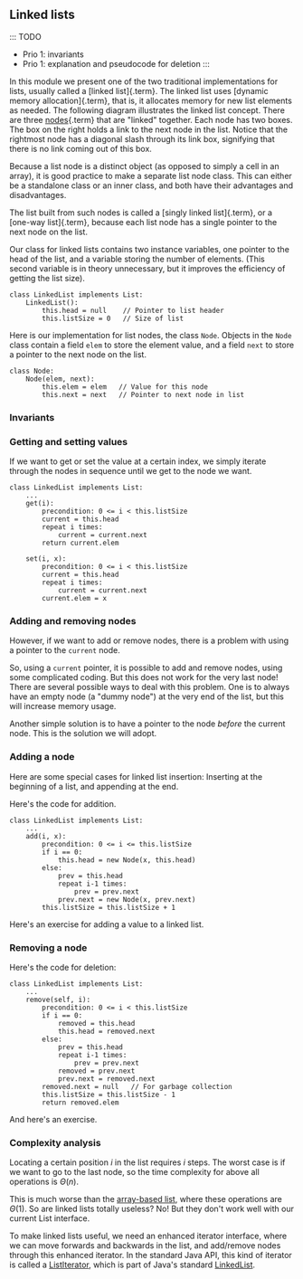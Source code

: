 
## Linked lists

::: TODO
- Prio 1: invariants
- Prio 1: explanation and pseudocode for deletion
:::

In this module we present one of the two traditional implementations for
lists, usually called a [linked list]{.term}.
The linked list uses [dynamic memory allocation]{.term}, that is, it allocates memory for new list elements as
needed. The following diagram illustrates the linked list concept. There
are three [nodes](#node){.term} that are
"linked" together. Each node has two boxes. The box on the right holds
a link to the next node in the list. Notice that the rightmost node has
a diagonal slash through its link box, signifying that there is no link
coming out of this box.

<inlineav id="LinkedList-Overview-CON" src="ChalmersGU/LinkedList-Overview-CON.js" name="Linked List Overview" links="ChalmersGU/CGU-Styles.css" static/>

Because a list node is a distinct object (as opposed to simply a cell in
an array), it is good practice to make a separate list node class. This
can either be a standalone class or an inner class, and both have their
advantages and disadvantages.

The list built from such nodes is called a
[singly linked list]{.term}, or a
[one-way list]{.term}, because each list node
has a single pointer to the next node on the list.

<inlineav id="LinkedList-Iteration-CON" src="ChalmersGU/LinkedList-Iteration-CON.js" name="Linked List Slideshow 1" links="ChalmersGU/CGU-Styles.css"/>

Our class for linked lists contains two instance variables, one pointer
to the head of the list, and a variable storing the number of elements.
(This second variable is in theory unnecessary, but it improves the
efficiency of getting the list size).

    class LinkedList implements List:
        LinkedList():
            this.head = null    // Pointer to list header
            this.listSize = 0   // Size of list


Here is our implementation for list nodes, the class `Node`.
Objects in the `Node` class contain a field `elem` to store the
element value, and a field `next` to store a pointer to the next node on
the list.

    class Node:
        Node(elem, next):
            this.elem = elem   // Value for this node
            this.next = next   // Pointer to next node in list



### Invariants


### Getting and setting values

If we want to get or set the value at a certain index, we simply iterate
through the nodes in sequence until we get to the node we want.

    class LinkedList implements List:
        ...
        get(i):
            precondition: 0 <= i < this.listSize
            current = this.head
            repeat i times:
                current = current.next
            return current.elem

        set(i, x):
            precondition: 0 <= i < this.listSize
            current = this.head
            repeat i times:
                current = current.next
            current.elem = x


### Adding and removing nodes

However, if we want to add or remove nodes, there is a problem with
using a pointer to the `current` node.

<inlineav id="LinkedList-Problems-CON" src="ChalmersGU/LinkedList-Problems-CON.js" name="Linked List Add/Remove Problems" links="ChalmersGU/CGU-Styles.css"/>

So, using a `current` pointer, it is possible to add and remove nodes,
using some complicated coding. But this does not work for the very last
node! There are several possible ways to deal with this problem. One is
to always have an empty node (a "dummy node") at the very end of the
list, but this will increase memory usage.

Another simple solution is to have a pointer to the node *before* the
current node. This is the solution we will adopt.

### Adding a node

<inlineav id="LinkedList-Add-CON" src="ChalmersGU/LinkedList-Add-CON.js" name="Linked List Add Slideshow" links="ChalmersGU/CGU-Styles.css"/>

Here are some special cases for linked list insertion: Inserting at the
beginning of a list, and appending at the end.

<inlineav id="LinkedList-AddSpecial-CON" src="ChalmersGU/LinkedList-AddSpecial-CON.js" name="Linked List Add Special Cases Slideshow" links="ChalmersGU/CGU-Styles.css"/>

Here's the code for addition.

    class LinkedList implements List:
        ...
        add(i, x):
            precondition: 0 <= i <= this.listSize
            if i == 0:
                this.head = new Node(x, this.head)
            else:
                prev = this.head
                repeat i-1 times:
                    prev = prev.next
                prev.next = new Node(x, prev.next)
            this.listSize = this.listSize + 1


Here's an exercise for adding a value to a linked list.

<avembed id="LinkedList-Add-PRO" src="ChalmersGU/LinkedList-Add-PRO.html" type="ka" name="Linked List Add Exercise"/>

### Removing a node

<inlineav id="LinkedList-Remove-CON" src="ChalmersGU/LinkedList-Remove-CON.js" name="Linked List Remove Slideshow" links="ChalmersGU/CGU-Styles.css"/>

Here's the code for deletion:

    class LinkedList implements List:
        ...
        remove(self, i):
            precondition: 0 <= i < this.listSize
            if i == 0:
                removed = this.head
                this.head = removed.next
            else:
                prev = this.head
                repeat i-1 times:
                    prev = prev.next
                removed = prev.next
                prev.next = removed.next
            removed.next = null   // For garbage collection
            this.listSize = this.listSize - 1
            return removed.elem


And here's an exercise.

<avembed id="LinkedList-Remove-PRO" src="ChalmersGU/LinkedList-Remove-PRO.html" type="ka" name="Linked List Remove Exercise" height="700"/>

### Complexity analysis

Locating a certain position $i$ in the list requires $i$ steps. The
worst case is if we want to go to the last node, so the time complexity
for above all operations is $\Theta(n)$.

This is much worse than the
[array-based list](#static-array-based-lists), where
these operations are $\Theta(1)$. So are linked lists totally useless?
No! But they don't work well with our current List interface.

To make linked lists useful, we need an enhanced iterator interface,
where we can move forwards and backwards in the list, and add/remove
nodes through this enhanced iterator. In the standard Java API, this
kind of iterator is called a
[ListIterator](https://docs.oracle.com/en/java/javase/11/docs/api/java.base/java/util/ListIterator.html),
which is part of Java's standard
[LinkedList](https://docs.oracle.com/en/java/javase/11/docs/api/java.base/java/util/LinkedList.html).


